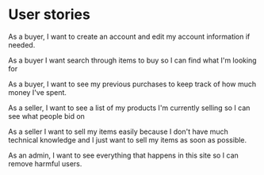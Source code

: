 # User stories

As a buyer, I want to create an account and edit my account information if needed.

As a buyer I want search through items to buy so I can find what I'm looking for

As a buyer, I want to see my previous purchases to keep track of how much money I've spent.

As a seller, I want to see a list of my products I'm currently selling so I can see what people bid on

As a seller I want to sell my items easily because I don't have much technical knowledge and I just want to sell my items as soon as possible.

As an admin, I want to see everything that happens in this site so I can remove harmful users.